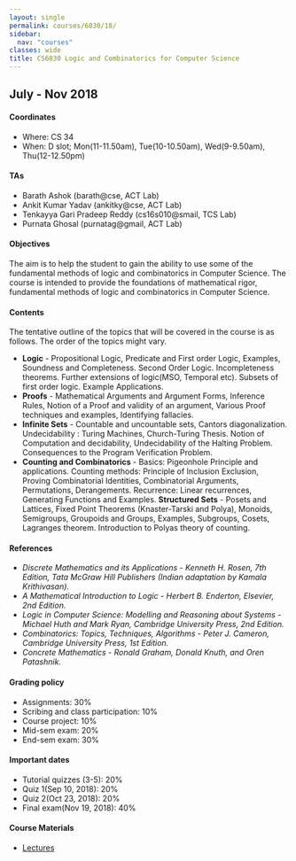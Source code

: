 ```yaml
---
layout: single
permalink: courses/6030/18/
sidebar:
  nav: "courses"
classes: wide
title: CS6030 Logic and Combinatorics for Computer Science
---
```


## July - Nov 2018

#### Coordinates
- Where: CS 34
- When: D slot; Mon(11-11.50am), Tue(10-10.50am), Wed(9-9.50am), Thu(12-12.50pm)

#### TAs
- Barath Ashok (barath@cse, ACT Lab)
- Ankit Kumar Yadav (ankitky@cse, ACT Lab)
- Tenkayya Gari Pradeep Reddy (cs16s010@smail, TCS Lab)
- Purnata Ghosal (purnatag@gmail, ACT Lab)

#### Objectives
The aim is to help the student to gain the ability to use some of the fundamental methods of logic and combinatorics in Computer Science. The course is intended to provide the foundations of mathematical rigor, fundamental methods of logic and combinatorics in Computer Science.

#### Contents
The tentative outline of the topics that will be covered in the course is as follows. The order of the topics might vary.

- **Logic** - Propositional Logic, Predicate and First order Logic, Examples, Soundness and Completeness. Second Order Logic. Incompleteness theorems. Further extensions of logic(MSO, Temporal etc). Subsets of first order logic. Example Applications.
- **Proofs** - Mathematical Arguments and Argument Forms, Inference Rules, Notion of a Proof and validity of an argument, Various Proof techniques and examples, Identifying fallacies.
- **Infinite Sets** - Countable and uncountable sets, Cantors diagonalization. Undecidability : Turing Machines, Church-Turing Thesis. Notion of Computation and decidability, Undecidability of the Halting Problem. Consequences to the Program Verification Problem.
- **Counting and Combinatorics** - Basics: Pigeonhole Principle and applications.
Counting methods: Principle of Inclusion Exclusion, Proving Combinatorial Identities, Combinatorial Arguments, Permutations, Derangements. Recurrence: Linear recurrences, Generating Functions and Examples.
**Structured Sets** - Posets and Lattices, Fixed Point Theorems (Knaster-Tarski and Polya), Monoids, Semigroups, Groupoids and Groups, Examples, Subgroups, Cosets, Lagranges theorem. Introduction to Polyas theory of counting.

#### References
 - *Discrete Mathematics and its Applications* - *Kenneth H. Rosen, 7th Edition, Tata McGraw Hill Publishers (Indian adaptation by Kamala Krithivasan).*
- *A Mathematical Introduction to Logic* - *Herbert B. Enderton, Elsevier, 2nd Edition.*
- *Logic in Computer Science: Modelling and Reasoning about Systems* - *Michael Huth and Mark Ryan, Cambridge University Press, 2nd Edition.*
- *Combinatorics: Topics, Techniques, Algorithms* - *Peter J. Cameron, Cambridge University Press, 1st Edition.*
- *Concrete Mathematics* - *Ronald Graham, Donald Knuth, and Oren Patashnik.*

#### Grading policy
 - Assignments: 30%
 - Scribing and class participation: 10%
 - Course project: 10%
 - Mid-sem exam: 20%
 - End-sem exam: 30%

#### Important dates
 - Tutorial quizzes (3-5): 20%
 - Quiz 1(Sep 10, 2018): 20%
 - Quiz 2(Oct 23, 2018): 20%
 - Final exam(Nov 19, 2018): 40%

#### Course Materials
 - [Lectures]()
